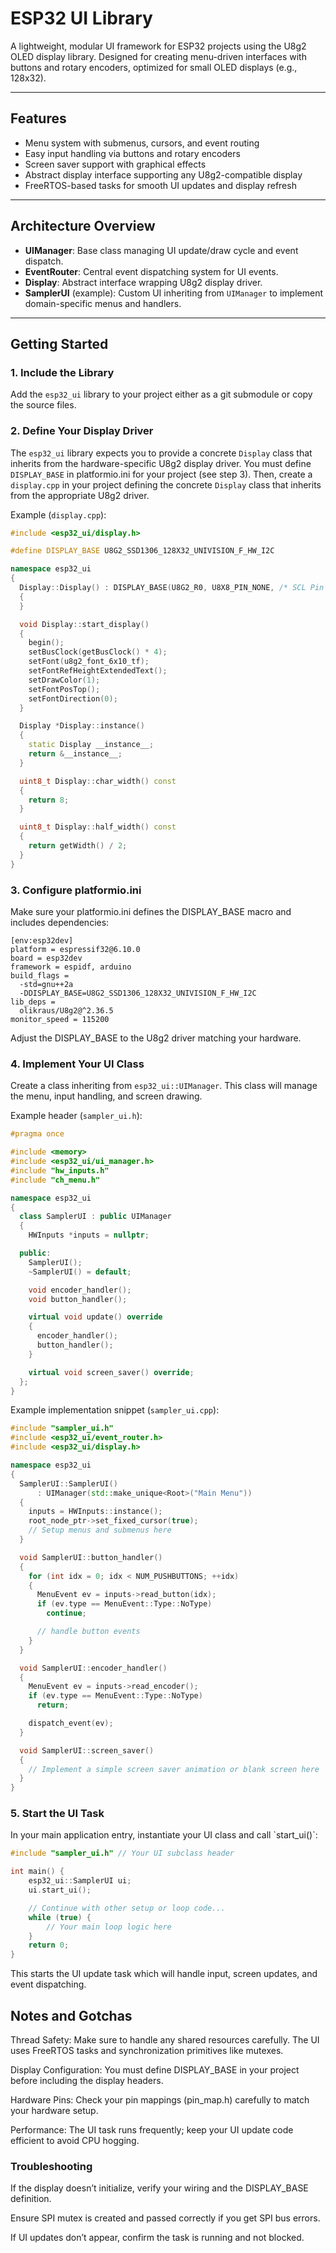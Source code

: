 # ESP32 UI Library

A lightweight, modular UI framework for ESP32 projects using the U8g2 OLED display library. Designed for creating menu-driven interfaces with buttons and rotary encoders, optimized for small OLED displays (e.g., 128x32).

---

## Features

- Menu system with submenus, cursors, and event routing  
- Easy input handling via buttons and rotary encoders  
- Screen saver support with graphical effects  
- Abstract display interface supporting any U8g2-compatible display  
- FreeRTOS-based tasks for smooth UI updates and display refresh  

---

## Architecture Overview

- **UIManager**: Base class managing UI update/draw cycle and event dispatch.  
- **EventRouter**: Central event dispatching system for UI events.  
- **Display**: Abstract interface wrapping U8g2 display driver.  
- **SamplerUI** (example): Custom UI inheriting from `UIManager` to implement domain-specific menus and handlers.  

---

## Getting Started

### 1. Include the Library

Add the `esp32_ui` library to your project either as a git submodule or copy the source files.

### 2. Define Your Display Driver
The `esp32_ui` library expects you to provide a concrete `Display` class that inherits from the hardware-specific U8g2 display driver. You must define `DISPLAY_BASE` in platformio.ini for your project (see step 3).
Then, create a `display.cpp` in your project defining the concrete `Display` class that inherits from the appropriate U8g2 driver.

Example (`display.cpp`):

```cpp
#include <esp32_ui/display.h>

#define DISPLAY_BASE U8G2_SSD1306_128X32_UNIVISION_F_HW_I2C

namespace esp32_ui
{
  Display::Display() : DISPLAY_BASE(U8G2_R0, U8X8_PIN_NONE, /* SCL Pin */ 22, /* SDA Pin */ 21)
  {
  }

  void Display::start_display()
  {
    begin();
    setBusClock(getBusClock() * 4);
    setFont(u8g2_font_6x10_tf);
    setFontRefHeightExtendedText();
    setDrawColor(1);
    setFontPosTop();
    setFontDirection(0);
  }

  Display *Display::instance()
  {
    static Display __instance__;
    return &__instance__;
  }

  uint8_t Display::char_width() const
  {
    return 8;
  }

  uint8_t Display::half_width() const
  {
    return getWidth() / 2;
  }
}
```

### 3. Configure platformio.ini

Make sure your platformio.ini defines the DISPLAY_BASE macro and includes dependencies:
```
[env:esp32dev]
platform = espressif32@6.10.0
board = esp32dev
framework = espidf, arduino
build_flags =
  -std=gnu++2a
  -DDISPLAY_BASE=U8G2_SSD1306_128X32_UNIVISION_F_HW_I2C
lib_deps =
  olikraus/U8g2@^2.36.5
monitor_speed = 115200
```

Adjust the DISPLAY_BASE to the U8g2 driver matching your hardware.

### 4. Implement Your UI Class

Create a class inheriting from `esp32_ui::UIManager`. This class will manage the menu, input handling, and screen drawing.

Example header (`sampler_ui.h`):

```cpp
#pragma once

#include <memory>
#include <esp32_ui/ui_manager.h>
#include "hw_inputs.h"
#include "ch_menu.h"

namespace esp32_ui
{
  class SamplerUI : public UIManager
  {
    HWInputs *inputs = nullptr;

  public:
    SamplerUI();
    ~SamplerUI() = default;

    void encoder_handler();
    void button_handler();

    virtual void update() override
    {
      encoder_handler();
      button_handler();
    }

    virtual void screen_saver() override;
  };
}
```

Example implementation snippet (`sampler_ui.cpp`):

```cpp
#include "sampler_ui.h"
#include <esp32_ui/event_router.h>
#include <esp32_ui/display.h>

namespace esp32_ui
{
  SamplerUI::SamplerUI()
      : UIManager(std::make_unique<Root>("Main Menu"))
  {
    inputs = HWInputs::instance();
    root_node_ptr->set_fixed_cursor(true);
    // Setup menus and submenus here
  }

  void SamplerUI::button_handler()
  {
    for (int idx = 0; idx < NUM_PUSHBUTTONS; ++idx)
    {
      MenuEvent ev = inputs->read_button(idx);
      if (ev.type == MenuEvent::Type::NoType)
        continue;

      // handle button events
    }
  }

  void SamplerUI::encoder_handler()
  {
    MenuEvent ev = inputs->read_encoder();
    if (ev.type == MenuEvent::Type::NoType)
      return;

    dispatch_event(ev);
  }

  void SamplerUI::screen_saver()
  {
    // Implement a simple screen saver animation or blank screen here
  }
}
```
### 5. Start the UI Task

In your main application entry, instantiate your UI class and call \`start_ui()\`:

```cpp
#include "sampler_ui.h" // Your UI subclass header

int main() {
    esp32_ui::SamplerUI ui;
    ui.start_ui();

    // Continue with other setup or loop code...
    while (true) {
        // Your main loop logic here
    }
    return 0;
}
```

This starts the UI update task which will handle input, screen updates, and event dispatching.

## Notes and Gotchas

Thread Safety: Make sure to handle any shared resources carefully. The UI uses FreeRTOS tasks and synchronization primitives like mutexes.

Display Configuration: You must define DISPLAY_BASE in your project before including the display headers.

Hardware Pins: Check your pin mappings (pin_map.h) carefully to match your hardware setup.

Performance: The UI task runs frequently; keep your UI update code efficient to avoid CPU hogging.

### Troubleshooting

If the display doesn’t initialize, verify your wiring and the DISPLAY_BASE definition.

Ensure SPI mutex is created and passed correctly if you get SPI bus errors.

If UI updates don’t appear, confirm the task is running and not blocked.
